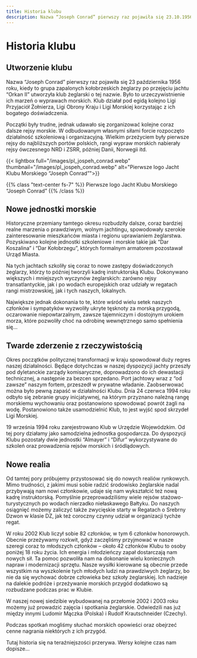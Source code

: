 ```yaml
---
title: Historia klubu
description: Nazwa “Joseph Conrad” pierwszy raz pojawiła się 23.10.1956 roku, kiedy to grupa zapalonych kołobrzeskich żeglarzy po przejęciu jachtu “Orkan II” utworzyła klub żeglarski.
---
```


# Historia klubu
## Utworzenie klubu
Nazwa “Joseph Conrad” pierwszy raz pojawiła się 23 października 1956 roku, kiedy to grupa zapalonych kołobrzeskich żeglarzy po przejęciu jachtu “Orkan II” utworzyła klub żeglarski o tej nazwie. Było to urzeczywistnienie ich marzeń o wyprawach morskich. Klub działał pod egidą kolejno Ligi Przyjaciół Żołnierza, Ligi Obrony Kraju i Ligi Morskiej korzystając z ich bogatego doświadczenia.

Początki były trudne, jednak udawało się zorganizować kolejne coraz dalsze rejsy morskie. W odbudowanym własnymi siłami forcie rozpoczęto działalność szkoleniową i organizacyjną. Wielkim przeżyciem były pierwsze rejsy do najbliższych portów polskich, rangi wypraw morskich nabierały rejsy ówczesnego NRD i ZSRR, później Danii, Norwegii itd.

{{< lightbox full="/images/pl_jospeh_conrad.webp" thumbnail="/images/pl_jospeh_conrad.webp" alt="Pierwsze logo Jacht Klubu Morskiego “Joseph Conrad”">}}

{{% class "text-center fs-7" %}}
Pierwsze logo Jacht Klubu Morskiego “Joseph Conrad”
{{% /class %}}


## Nowe jednostki morskie
Historyczne przemiany tamtego okresu rozbudziły dalsze, coraz bardziej realne marzenia o prawdziwym, wolnym jachtingu, spowodowały szerokie zainteresowanie mieszkańców miasta i regionu uprawianiem żeglarstwa. Pozyskiwano kolejne jednostki szkoleniowe i morskie takie jak “Dar Koszalina” i “Dar Kołobrzegu”, których formalnym armatorem pozostawał Urząd Miasta.

Na tych jachtach szkoliły się coraz to nowe zastępy doświadczonych żeglarzy, którzy to później tworzyli kadrę instruktorską Klubu. Dokonywano większych i mniejszych wyczynów żeglarskich: zarówno rejsy transatlantyckie, jak i po wodach europejskich oraz udziały w regatach rangi mistrzowskiej, jak i tych naszych, lokalnych.

Największe jednak dokonania to te, które wśród wielu setek naszych członków i sympatyków wyzwoliły ukryte tęsknoty za morską przygodą, oczarowanie niepowtarzalnym, zawsze tajemniczym i dostojnym urokiem morza, które pozwoliły choć na odrobinę wewnętrznego samo spełnienia się…

## Twarde zderzenie z rzeczywistością
Okres początków politycznej transformacji w kraju spowodował duży regres naszej działalności. Będące dotychczas w naszej dyspozycji jachty przeszły pod dyletanckie zarządy komisaryczne, doprowadzono do ich dewastacji technicznej, a następnie za bezcen sprzedano. Port jachtowy wraz z “od zawsze” naszym fortem, przeszedł w prywatne władanie. Zaobserwować można było pewną zapaść w działalności Klubu. Dnia 24 czerwca 1994 roku odbyło się zebranie grupy inicjatywnej, na którym przyznano należną rangę morskiemu wychowaniu oraz postanowiono spowodować powrót żagli na wodę. Postanowiono także usamodzielnić Klub, to jest wyjść spod skrzydeł Ligi Morskiej.

19 września 1994 roku zarejestrowano Klub w Urzędzie Wojewódzkim. Od tej pory działamy jako samodzielna jednostka gospodarcza. Do dyspozycji Klubu pozostały dwie jednostki “Almayer” i “Difur” wykorzystywane do szkoleń oraz prowadzenia rejsów morskich i śródlądowych.

## Nowe realia
Od tamtej pory próbujemy przystosować się do nowych realiów rynkowych. Mimo trudności, z jakimi musi sobie radzić środowisko żeglarskie nadal przybywają nam nowi członkowie, udaje się nam wykształcić też nową kadrę instruktorską. Pomyślnie przeprowadziliśmy wiele rejsów stażowo-turystycznych po wodach nierzadko niełaskawego Bałtyku. Do naszych osiągnięć możemy zaliczyć także zwycięskie starty w Regatach o Srebrny Dzwon w klasie DZ, jak też coroczny czynny udział w organizacji tychże regat.

W roku 2002 Klub liczył sobie 82 członków, w tym 6 członków honorowych. Obecnie przeżywamy rozkwit, gdyż zaczęliśmy przyjmować w nasze szeregi coraz to młodszych członków – około 42 członków Klubu to osoby poniżej 18 roku życia. Ich energia i młodzieńczy zapał dostarczają nam nowych sił. Ta pomoc pozwoliła nam na dokonanie wielu koniecznych napraw i modernizacji sprzętu. Nasze wysiłki kierowane są obecnie przede wszystkim na wyszkolenie tych młodych ludzi na prawdziwych żeglarzy, bo nie da się wychować dobrze człowieka bez szkoły żeglarskiej. Ich nadzieje na dalekie podróże i przeżywanie morskich przygód dodatkowo są rozbudzane podczas prac w Klubie.

W naszej nowej siedzibie wybudowanej na przełomie 2002 i 2003 roku możemy już prowadzić zajęcia i spotkania żeglarskie. Odwiedzili nas już między innymi Ludomir Mączka (Polska) i Rudolf Krautschneider (Czechy).

Podczas spotkań mogliśmy słuchać morskich opowieści oraz obejrzeć cenne nagrania niektórych z ich przygód.

Tutaj historia się na teraźniejszości przerywa. Wersy kolejne czas nam dopisze...